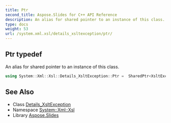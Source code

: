 ```yaml
---
title: Ptr
second_title: Aspose.Slides for C++ API Reference
description: An alias for shared pointer to an instance of this class.
type: docs
weight: 53
url: /system.xml.xsl/details_xsltexception/ptr/
---
```

## Ptr typedef


An alias for shared pointer to an instance of this class.

```cpp
using System::Xml::Xsl::Details_XsltException::Ptr =  SharedPtr<XsltException>
```

## See Also

* Class [Details_XsltException](../)
* Namespace [System::Xml::Xsl](../../)
* Library [Aspose.Slides](../../../)